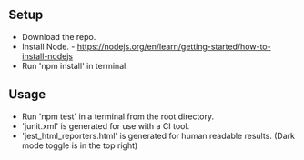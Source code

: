 ## Setup
- Download the repo.
- Install Node. - https://nodejs.org/en/learn/getting-started/how-to-install-nodejs
- Run 'npm install' in terminal.

## Usage
- Run 'npm test' in a terminal from the root directory.
- 'junit.xml' is generated for use with a CI tool.
- 'jest_html_reporters.html' is generated for human readable results. (Dark mode toggle is in the top right)
